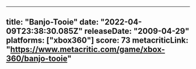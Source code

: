 
---
title: "Banjo-Tooie"
date: "2022-04-09T23:38:30.085Z"
releaseDate: "2009-04-29"
platforms: ["xbox360"]
score: 73
metacriticLink: "https://www.metacritic.com/game/xbox-360/banjo-tooie"
---

